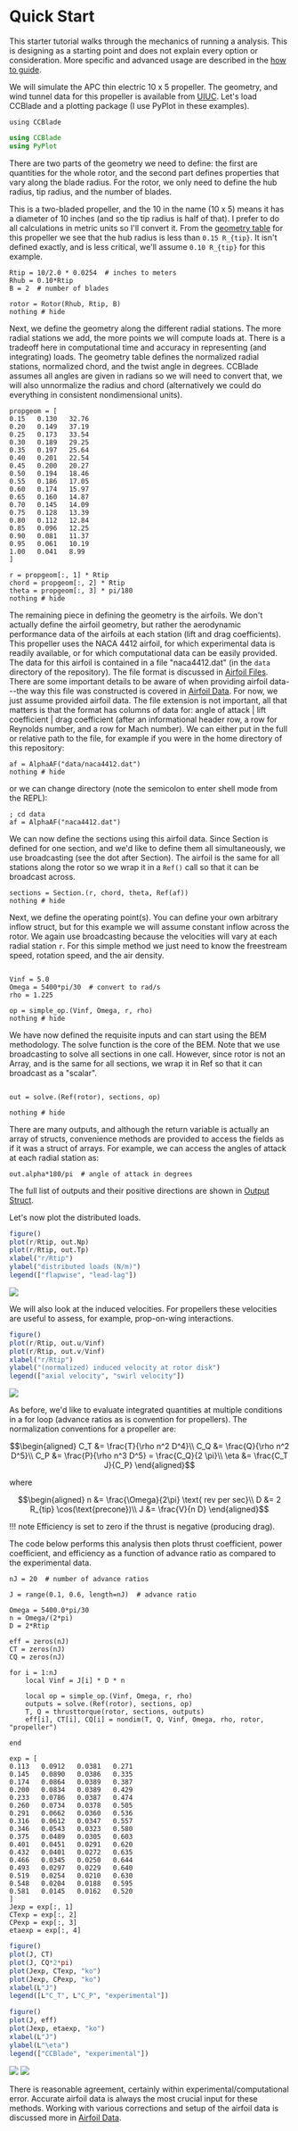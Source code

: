 # Quick Start

This starter tutorial walks through the mechanics of running a analysis.  This is designing as a starting point and does not explain every option or consideration.  More specific and advanced usage are described in the [how to guide](howto.md).

We will simulate the APC thin electric 10 x 5 propeller.  The geometry, and wind tunnel data for this propeller is available from [UIUC](https://m-selig.ae.illinois.edu/props/volume-1/propDB-volume-1.html#APC). Let's load CCBlade and a plotting package (I use PyPlot in these examples).

```@setup prop
using CCBlade
```
```julia
using CCBlade
using PyPlot
```
There are two parts of the geometry we need to define: the first are quantities for the whole rotor, and the second part defines properties that vary along the blade radius.  For the rotor, we only need to define the hub radius, tip radius, and the number of blades.

This is a two-bladed propeller, and the 10 in the name (10 x 5) means it has a diameter of 10 inches (and so the tip radius is half of that).  I prefer to do all calculations in metric units so I'll convert it.  From the [geometry table](https://m-selig.ae.illinois.edu/props/volume-1/data/apce_10x5_geom.txt) for this propeller we see that the hub radius is less than ``0.15 R_{tip}``.  It isn't defined exactly, and is less critical, we'll assume ``0.10 R_{tip}`` for this example.

```@example prop
Rtip = 10/2.0 * 0.0254  # inches to meters
Rhub = 0.10*Rtip
B = 2  # number of blades

rotor = Rotor(Rhub, Rtip, B)
nothing # hide
```
Next, we define the geometry along the different radial stations.   The more radial stations we add, the more points we will compute loads at.  There is a tradeoff here in computational time and accuracy in representing (and integrating) loads. The geometry table defines the normalized radial stations, normalized chord, and the twist angle in degrees.  CCBlade assumes all angles are given in radians so we will need to convert that, we will also unnormalize the radius and chord (alternatively we could do everything in consistent nondimensional units).

```@example prop
propgeom = [
0.15   0.130   32.76
0.20   0.149   37.19
0.25   0.173   33.54
0.30   0.189   29.25
0.35   0.197   25.64
0.40   0.201   22.54
0.45   0.200   20.27
0.50   0.194   18.46
0.55   0.186   17.05
0.60   0.174   15.97
0.65   0.160   14.87
0.70   0.145   14.09
0.75   0.128   13.39
0.80   0.112   12.84
0.85   0.096   12.25
0.90   0.081   11.37
0.95   0.061   10.19
1.00   0.041   8.99
]

r = propgeom[:, 1] * Rtip
chord = propgeom[:, 2] * Rtip
theta = propgeom[:, 3] * pi/180
nothing # hide
```

The remaining piece in defining the geometry is the airfoils.  We don't actually define the airfoil geometry, but rather the aerodynamic performance data of the airfoils at each station (lift and drag coefficients).  This propeller uses the NACA 4412 airfoil, for which experimental data is readily available, or for which computational data can be easily provided. The data for this airfoil is contained in a file "naca4412.dat" (in the `data` directory of the repository).  The file format is discussed in [Airfoil Files](@ref).  There are some important details to be aware of when providing airfoil data---the way this file was constructed is covered in [Airfoil Data](@ref).  For now, we just assume provided airfoil data.  The file extension is not important, all that matters is that the format has columns of data for:
angle of attack | lift coefficient | drag coefficient (after an informational header row, a row for Reynolds number, and a row for Mach number).  We can either put in the full or relative path to the file, for example if you were in the home directory of this repository:

```@example prop
af = AlphaAF("data/naca4412.dat")
nothing # hide
```

or we can change directory (note the semicolon to enter shell mode from the REPL):
```
; cd data
af = AlphaAF("naca4412.dat")
```

We can now define the sections using this airfoil data.  Since Section is defined for one section, and we'd like to define them all simultaneously, we use broadcasting (see the dot after Section).  The airfoil is the same for all stations along the rotor so we wrap it in a `Ref()` call so that it can be broadcast across.

```@example prop
sections = Section.(r, chord, theta, Ref(af))
nothing # hide
```

Next, we define the operating point(s).  You can define your own arbitrary inflow struct, but for this example we will assume constant inflow across the rotor.  We again use broadcasting because the velocities will vary at each radial station `r`.  For this simple method we just need to know the freestream speed, rotation speed, and the air density.

```@example prop

Vinf = 5.0
Omega = 5400*pi/30  # convert to rad/s
rho = 1.225

op = simple_op.(Vinf, Omega, r, rho)
nothing # hide
```

We have now defined the requisite inputs and can start using the BEM methodology.  The solve function is the core of the BEM.
Note that we use broadcasting to solve all sections in one call.  However, since rotor is not an Array, and is the same for all sections, we wrap it in Ref so that it can broadcast as a "scalar".

```@example prop

out = solve.(Ref(rotor), sections, op)

nothing # hide
```

There are many outputs, and although the return variable is actually an array of structs, convenience methods are provided to access the fields as if it was a struct of arrays.  For example, we can access the angles of attack at each radial station as:

```@example prop
out.alpha*180/pi  # angle of attack in degrees
```

The full list of outputs and their positive directions are shown in [Output Struct](@ref).

Let's now plot the distributed loads.

```julia
figure()
plot(r/Rtip, out.Np)
plot(r/Rtip, out.Tp)
xlabel("r/Rtip")
ylabel("distributed loads (N/m)")
legend(["flapwise", "lead-lag"])
```
<!-- # savefig("loads-prop.svg") -->

![](loads-prop.svg)


We will also look at the induced velocities.  For propellers these velocities are useful to assess, for example, prop-on-wing interactions.

```julia
figure()
plot(r/Rtip, out.u/Vinf)
plot(r/Rtip, out.v/Vinf)
xlabel("r/Rtip")
ylabel("(normalized) induced velocity at rotor disk")
legend(["axial velocity", "swirl velocity"])
```

![](velocity-prop.svg)


As before, we'd like to evaluate integrated quantities at multiple conditions in a for loop (advance ratios as is convention for propellers).  The normalization conventions for a propeller are:

```math
\begin{aligned}
C_T &= \frac{T}{\rho n^2 D^4}\\
C_Q &= \frac{Q}{\rho n^2 D^5}\\
C_P &= \frac{P}{\rho n^3 D^5} = \frac{C_Q}{2 \pi}\\
\eta &= \frac{C_T J}{C_P}
\end{aligned}
```
where
```math
\begin{aligned}
n &= \frac{\Omega}{2\pi} \text{ rev per sec}\\
D &= 2 R_{tip} \cos(\text{precone})\\
J &= \frac{V}{n D}
\end{aligned}
```

!!! note
    Efficiency is set to zero if the thrust is negative (producing drag).

The code below performs this analysis then plots thrust coefficient, power coefficient, and efficiency as a function of advance ratio as compared to the experimental data.


```@example prop
nJ = 20  # number of advance ratios

J = range(0.1, 0.6, length=nJ)  # advance ratio

Omega = 5400.0*pi/30
n = Omega/(2*pi)
D = 2*Rtip

eff = zeros(nJ)
CT = zeros(nJ)
CQ = zeros(nJ)

for i = 1:nJ
    local Vinf = J[i] * D * n

    local op = simple_op.(Vinf, Omega, r, rho)
    outputs = solve.(Ref(rotor), sections, op)
    T, Q = thrusttorque(rotor, sections, outputs)
    eff[i], CT[i], CQ[i] = nondim(T, Q, Vinf, Omega, rho, rotor, "propeller")

end

exp = [
0.113   0.0912   0.0381   0.271
0.145   0.0890   0.0386   0.335
0.174   0.0864   0.0389   0.387
0.200   0.0834   0.0389   0.429
0.233   0.0786   0.0387   0.474
0.260   0.0734   0.0378   0.505
0.291   0.0662   0.0360   0.536
0.316   0.0612   0.0347   0.557
0.346   0.0543   0.0323   0.580
0.375   0.0489   0.0305   0.603
0.401   0.0451   0.0291   0.620
0.432   0.0401   0.0272   0.635
0.466   0.0345   0.0250   0.644
0.493   0.0297   0.0229   0.640
0.519   0.0254   0.0210   0.630
0.548   0.0204   0.0188   0.595
0.581   0.0145   0.0162   0.520
]
Jexp = exp[:, 1]
CTexp = exp[:, 2]
CPexp = exp[:, 3]
etaexp = exp[:, 4]
```

```julia
figure()
plot(J, CT)
plot(J, CQ*2*pi)
plot(Jexp, CTexp, "ko")
plot(Jexp, CPexp, "ko")
xlabel(L"J")
legend([L"C_T", L"C_P", "experimental"])

figure()
plot(J, eff)
plot(Jexp, etaexp, "ko")
xlabel(L"J")
ylabel(L"\eta")
legend(["CCBlade", "experimental"])
```

![](ctcp-prop.svg)
![](eta-prop.svg)


There is reasonable agreement, certainly within experimental/computational error.  Accurate airfoil data is always the most crucial input for these methods.  Working with various corrections and setup of the airfoil data is discussed more in [Airfoil Data](@ref).

